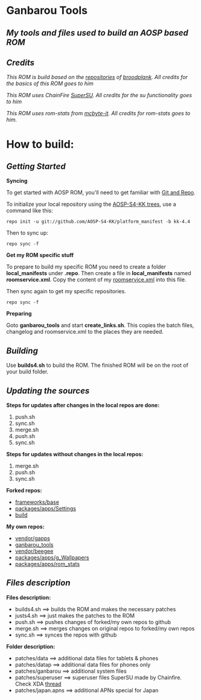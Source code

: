 Ganbarou Tools
======================================================================================================
*My tools and files used to build an AOSP based ROM*
------------------------------------------------------------------------------------------------------
*Credits*
------------------------------------------------------------------------------------------------------
_This ROM is build based on the [repositories](https://github.com/AOSP-S4-KK) of [broodplank](https://github.com/broodplank). All credits for the basics of this ROM goes to him_

_This ROM uses ChainFire [SuperSU](http://forum.xda-developers.com/showthread.php?t=1538053). All credits for the su functionality goes to him_

_This ROM uses rom-stats from [mcbyte-it](https://github.com/mcbyte-it). All credits for rom-stats goes to him._

How to build:
======================================================================================================
*Getting Started*
------------------------------------------------------------------------------------------------------

**Syncing**

To get started with AOSP ROM, you'll need to get
familiar with [Git and Repo](http://source.android.com/download/using-repo).

To initialize your local repository using the [AOSP-S4-KK trees](https://github.com/AOSP-S4-KK), use a command like this:

    repo init -u git://github.com/AOSP-S4-KK/platform_manifest -b kk-4.4

Then to sync up:

    repo sync -f
    
**Get my ROM specific stuff**

To prepare to build my specific ROM you need to create a folder **local_manifests** under **.repo**. Then create a file in **local_manifests** named **roomservice.xml**. Copy the content of my [roomservice.xml](https://github.com/beegee-tokyo/ganbarou_tools/blob/kk-4.4/tools/roomservice.xml) into this file.

Then sync again to get my specific repositories.

    repo sync -f
    
**Preparing**

Goto **ganbarou_tools** and start **create_links.sh**. This copies the batch files, changelog and roomservice.xml to the places they are needed.

*Building*
------------------------------------------------------------------------------------------------------

Use **builds4.sh** to build the ROM. The finished ROM will be on the root of your build folder.

*Updating the sources*
------------------------------------------------------------------------------------------------------

**Steps for updates after changes in the local repos are done:**

1. push.sh
2. sync.sh
3. merge.sh
4. push.sh
5. sync.sh

**Steps for updates without changes in the local repos:**

1. merge.sh
2. push.sh
3. sync.sh

**Forked repos:**
- [frameworks/base](http://github.com/beegee-tokyo/platform_frameworks_base)
- [packages/apps/Settings](http://github.com/beegee-tokyo/platform_packages_apps_settings)
- [build](http://github.com/beegee-tokyo/android_build)

**My own repos:**
- [vendor/gapps](http://github.com/beegee-tokyo/vendor_gapps)
- [ganbarou_tools](http://github.com/beegee-tokyo/ganbarou_tools)
- [vendor/beegee](http://github.com/beegee-tokyo/android_vendor_beegee)
- [packages/apps/g_Wallpapers](http://github.com/android_packages_apps_g_Wallpapers)
- [packages/apps/rom_stats](http://github.com/beegee-tokyo/rom_stats)

*Files description*
------------------------------------------------------------------------------------------------------

**Files description:**
- builds4.sh ==> builds the ROM and makes the necessary patches
- justs4.sh ==> just makes the patches to the ROM
- push.sh ==> pushes changes of forked/my own repos to github
- merge.sh ==> merges changes on original repos to forked/my own repos
- sync.sh ==> synces the repos with github

**Folder description:**
- patches/data ==> additional data files for tablets & phones
- patches/datap ==> additional data files for phones only
- patches/ganbarou ==> additional system files
- patches/superuser ==> superuser files SuperSU made by Chainfire. Check XDA [thread](http://forum.xda-developers.com/showthread.php?t=1538053)
- patches/japan.apns ==> additional APNs special for Japan

